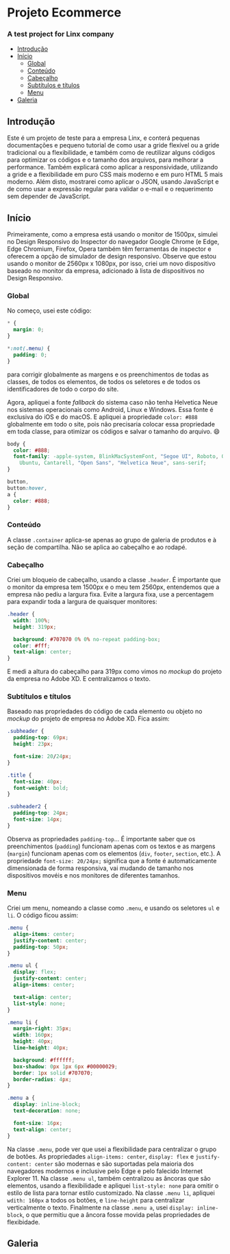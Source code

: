 <h1>Projeto Ecommerce</h1>

<h3>A test project for Linx company</h3>

- [Introdução](#introdu%c3%a7%c3%a3o)
- [Início](#in%c3%adcio)
  - [Global](#global)
  - [Conteúdo](#conte%c3%bado)
  - [Cabeçalho](#cabe%c3%a7alho)
  - [Subtítulos e títulos](#subt%c3%adtulos-e-t%c3%adtulos)
  - [Menu](#menu)
- [Galeria](#galeria)

## Introdução

Este é um projeto de teste para a empresa Linx, e conterá pequenas documentações e pequeno tutorial de como usar a gride flexível ou a gride tradicional ou a flexibilidade, e também como de reutilizar alguns códigos para optimizar os códigos e o tamanho dos arquivos, para melhorar a performance. Também explicará como aplicar a responsividade, utilizando a gride e a flexibilidade em puro CSS mais moderno e em puro HTML 5 mais moderno. Além disto, mostrarei como aplicar o JSON, usando JavaScript e de como usar a expressão regular para validar o e-mail e o requerimento sem depender de JavaScript.

## Início

Primeiramente, como a empresa está usando o monitor de 1500px, simulei no Design Responsivo do Inspector do navegador Google Chrome (e Edge, Edge Chromium, Firefox, Opera também têm ferramentas de inspector e oferecem a opção de simulador de design responsivo. Observe que estou usando o monitor de 2560px x 1080px, por isso, criei um novo dispositivo baseado no monitor da empresa, adicionado à lista de dispositivos no Design Responsivo.

### Global

No começo, usei este código:

```css
* {
  margin: 0;
}

*:not(.menu) {
  padding: 0;
}
```

para corrigir globalmente as margens e os preenchimentos de todas as classes, de todos os elementos, de todos os seletores e de todos os identificadores de todo o corpo do site.

Agora, apliquei a fonte _fallback_ do sistema caso não tenha Helvetica Neue nos sistemas operacionais como Android, Linux e Windows. Essa fonte é exclusiva do iOS e do macOS. E apliquei a propriedade `color: #888` globalmente em todo o site, pois não precisaria colocar essa propriedade em toda classe, para otimizar os códigos e salvar o tamanho do arquivo. :smile:

```css
body {
  color: #888;
  font-family: -apple-system, BlinkMacSystemFont, "Segoe UI", Roboto, Oxygen,
    Ubuntu, Cantarell, "Open Sans", "Helvetica Neue", sans-serif;
}

button,
button:hover,
a {
  color: #888;
}
```

### Conteúdo

A classe `.container` aplica-se apenas ao grupo de galeria de produtos e à seção de compartilha. Não se aplica ao cabeçalho e ao rodapé.

### Cabeçalho

Criei um bloqueio de cabeçalho, usando a classe `.header`. É importante que o monitor da empresa tem 1500px e o meu tem 2560px, entendemos que a empresa não pediu a largura fixa. Evite a largura fixa, use a percentagem para expandir toda a largura de quaisquer monitores:

```css
.header {
  width: 100%;
  height: 319px;

  background: #707070 0% 0% no-repeat padding-box;
  color: #fff;
  text-align: center;
}
```

E medi a altura do cabeçalho para 319px como vimos no _mockup_ do projeto da empresa no Adobe XD. E centralizamos o texto.

### Subtítulos e títulos

Baseado nas propriedades do código de cada elemento ou objeto no _mockup_ do projeto de empresa no Adobe XD. Fica assim:

```css
.subheader {
  padding-top: 69px;
  height: 23px;

  font-size: 20/24px;
}

.title {
  font-size: 40px;
  font-weight: bold;
}

.subheader2 {
  padding-top: 24px;
  font-size: 14px;
}
```

Observa as propriedades `padding-top`... É importante saber que os preenchimentos (`padding`) funcionam apenas com os textos e as margens (`margin`) funcionam apenas com os elementos (`div`, `footer`, `section`, etc.). A propriedade `font-size: 20/24px;` significa que a fonte é automaticamente dimensionada de forma responsiva, vai mudando de tamanho nos dispositivos movéis e nos monitores de diferentes tamanhos.

### Menu

Criei um menu, nomeando a classe como `.menu`, e usando os seletores `ul` e `li`. O código ficou assim:

```css
.menu {
  align-items: center;
  justify-content: center;
  padding-top: 50px;
}

.menu ul {
  display: flex;
  justify-content: center;
  align-items: center;

  text-align: center;
  list-style: none;
}

.menu li {
  margin-right: 35px;
  width: 160px;
  height: 40px;
  line-height: 40px;

  background: #ffffff;
  box-shadow: 0px 1px 6px #00000029;
  border: 1px solid #707070;
  border-radius: 4px;
}

.menu a {
  display: inline-block;
  text-decoration: none;

  font-size: 16px;
  text-align: center;
}
```

Na classe `.menu`, pode ver que usei a flexibilidade para centralizar o grupo de botões. As propriedades `align-items: center`, `display: flex` e `justify-content: center` são modernas e são suportadas pela maioria dos navegadores modernos e inclusive pelo Edge e pelo falecido Internet Explorer 11. Na classe `.menu ul`, também centralizou as âncoras que são elementos, usando a flexibilidade e apliquei `list-style: none` para omitir o estilo de lista para tornar estilo customizado. Na classe `.menu li`, apliquei `wdith: 160px` a todos os botões, e `line-height` para centralizar verticalmente o texto. Finalmente na classe `.menu a`, usei `display: inline-block`, o que permitiu que a âncora fosse movida pelas propriedades de flexibidade.

## Galeria

